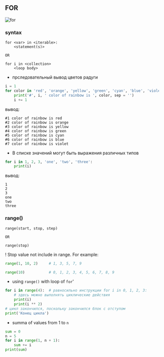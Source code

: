 ## FOR
![for](img/for.jpg)

### syntax
```
for <var> in <iterable>:
    <statement(s)>
    
OR

for i in <collection>
    <loop body>
```

- прследовательный вывод цветов радуги
```python
i = 1
for color in 'red', 'orange', 'yellow', 'green', 'cyan', 'blue', 'violet':
    print('#', i, ' color of rainbow is ', color, sep = '')
    i += 1
```
вывод:
```
#1 color of rainbow is red
#2 color of rainbow is orange
#3 color of rainbow is yellow
#4 color of rainbow is green
#5 color of rainbow is cyan
#6 color of rainbow is blue
#7 color of rainbow is violet
```

- В списке значений могут быть выражения различных типов
```python
for i in 1, 2, 3, 'one', 'two', 'three':
    print(i)
```
вывод:
```
1
2
3
one
two
three
```

### range()
```
range(start, stop, step)

OR

range(stop)
```

! Stop value not include in range.
For example: 
```python
range(1, 10, 2)     # 1, 3, 5, 7, 9

range(10)           # 0, 1, 2, 3, 4, 5, 6, 7, 8, 9
```

- using `range()` with loop of `for`'
```python
for i in range(4):  # равносильно инструкции for i in 0, 1, 2, 3:
    # здесь можно выполнять циклические действия
    print(i)
    print(i ** 2)
# цикл закончился, поскольку закончился блок с отступом
print('Конец цикла')
```

- summa of values from 1 to `n`
```python
sum = 0
n = 5
for i in range(1, n + 1):
    sum += i
print(sum)
```

